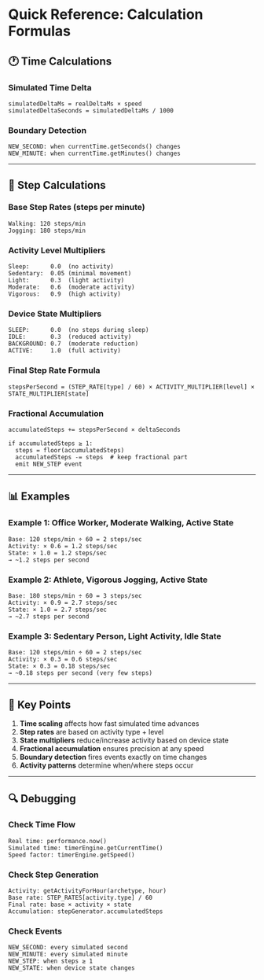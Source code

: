# Quick Reference: Calculation Formulas

## 🕐 Time Calculations

### Simulated Time Delta
```
simulatedDeltaMs = realDeltaMs × speed
simulatedDeltaSeconds = simulatedDeltaMs / 1000
```

### Boundary Detection
```
NEW_SECOND: when currentTime.getSeconds() changes
NEW_MINUTE: when currentTime.getMinutes() changes
```

---

## 👣 Step Calculations

### Base Step Rates (steps per minute)
```
Walking: 120 steps/min
Jogging: 180 steps/min
```

### Activity Level Multipliers
```
Sleep:      0.0  (no activity)
Sedentary:  0.05 (minimal movement)
Light:      0.3  (light activity)
Moderate:   0.6  (moderate activity)
Vigorous:   0.9  (high activity)
```

### Device State Multipliers
```
SLEEP:      0.0  (no steps during sleep)
IDLE:       0.3  (reduced activity)
BACKGROUND: 0.7  (moderate reduction)
ACTIVE:     1.0  (full activity)
```

### Final Step Rate Formula
```
stepsPerSecond = (STEP_RATE[type] / 60) × ACTIVITY_MULTIPLIER[level] × STATE_MULTIPLIER[state]
```

### Fractional Accumulation
```
accumulatedSteps += stepsPerSecond × deltaSeconds

if accumulatedSteps ≥ 1:
  steps = floor(accumulatedSteps)
  accumulatedSteps -= steps  # keep fractional part
  emit NEW_STEP event
```

---

## 📊 Examples

### Example 1: Office Worker, Moderate Walking, Active State
```
Base: 120 steps/min ÷ 60 = 2 steps/sec
Activity: × 0.6 = 1.2 steps/sec
State: × 1.0 = 1.2 steps/sec
→ ~1.2 steps per second
```

### Example 2: Athlete, Vigorous Jogging, Active State
```
Base: 180 steps/min ÷ 60 = 3 steps/sec
Activity: × 0.9 = 2.7 steps/sec
State: × 1.0 = 2.7 steps/sec
→ ~2.7 steps per second
```

### Example 3: Sedentary Person, Light Activity, Idle State
```
Base: 120 steps/min ÷ 60 = 2 steps/sec
Activity: × 0.3 = 0.6 steps/sec
State: × 0.3 = 0.18 steps/sec
→ ~0.18 steps per second (very few steps)
```

---

## 🎯 Key Points

1. **Time scaling** affects how fast simulated time advances
2. **Step rates** are based on activity type + level
3. **State multipliers** reduce/increase activity based on device state
4. **Fractional accumulation** ensures precision at any speed
5. **Boundary detection** fires events exactly on time changes
6. **Activity patterns** determine when/where steps occur

---

## 🔍 Debugging

### Check Time Flow
```
Real time: performance.now()
Simulated time: timerEngine.getCurrentTime()
Speed factor: timerEngine.getSpeed()
```

### Check Step Generation
```
Activity: getActivityForHour(archetype, hour)
Base rate: STEP_RATES[activity.type] / 60
Final rate: base × activity × state
Accumulation: stepGenerator.accumulatedSteps
```

### Check Events
```
NEW_SECOND: every simulated second
NEW_MINUTE: every simulated minute
NEW_STEP: when steps ≥ 1
NEW_STATE: when device state changes
```
